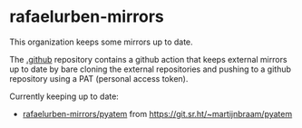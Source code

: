 # rafaelurben-mirrors

This organization keeps some mirrors up to date.

The [.github](https://github.com/rafaelurben-mirrors/.github) repository contains a github action that keeps external mirrors up to date by bare cloning the external repositories and pushing to a github repository using a PAT (personal access token).

Currently keeping up to date:

- [rafaelurben-mirrors/pyatem](https://github.com/rafaelurben-mirrors/pyatem) from <https://git.sr.ht/~martijnbraam/pyatem>
